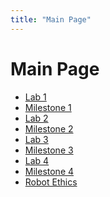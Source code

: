 ```yaml
---
title: "Main Page"
---
```


Main Page
=========

* [Lab 1](lab1)
* [Milestone 1](milestone1)
* [Lab 2](lab2)
* [Milestone 2](milestone2)
* [Lab 3](lab3)
* [Milestone 3](milestone3)
* [Lab 4](lab4)
* [Milestone 4](milestone4)
* [Robot Ethics](ethics)

